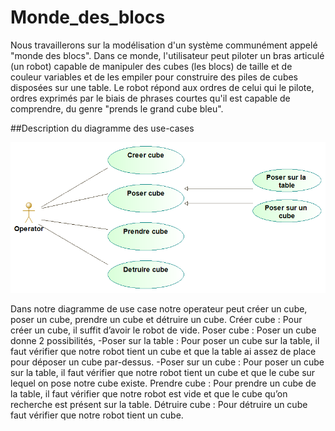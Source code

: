 # Monde_des_blocs

Nous travaillerons sur la modélisation d'un système communément appelé "monde des
blocs". Dans ce monde, l'utilisateur peut piloter un bras articulé (un robot) capable de
manipuler des cubes (les blocs) de taille et de couleur variables et de les empiler pour
construire des piles de cubes disposées sur une table. Le robot répond aux ordres de celui
qui le pilote, ordres exprimés par le biais de phrases courtes qu'il est capable de
comprendre, du genre "prends le grand cube bleu".

##Description du diagramme des use-cases

![image diagramme use case](Use_Case_diagram.png)



Dans notre diagramme de use case notre operateur peut créer un cube, poser un cube, prendre un cube et
détruire un cube.
Créer cube : Pour créer un cube, il suffit d’avoir le robot de vide.
Poser cube : Poser un cube donne 2 possibilités,
-Poser sur la table :
Pour poser un cube sur la table, il faut vérifier que notre robot tient un cube et que la table ai
assez de place pour déposer un cube par-dessus.
-Poser sur un cube :
Pour poser un cube sur la table, il faut vérifier que notre robot tient un cube et que le cube
sur lequel on pose notre cube existe.
Prendre cube :
Pour prendre un cube de la table, il faut vérifier que notre robot est vide et que le cube qu’on
recherche est présent sur la table.
Détruire cube : Pour détruire un cube faut vérifier que notre robot tient un cube.
